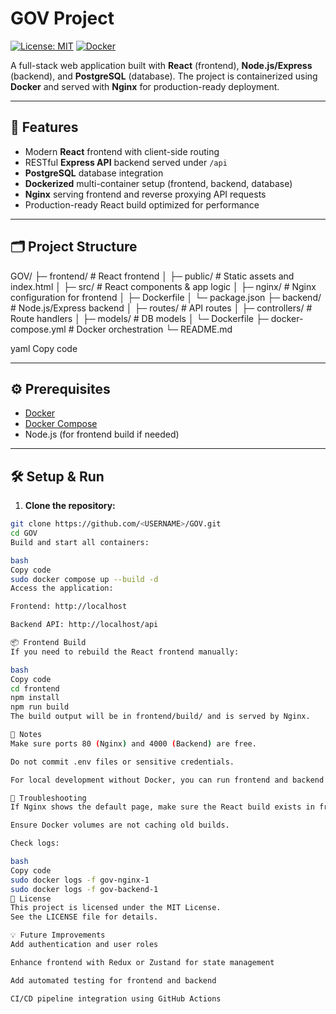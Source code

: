 # GOV Project

[![License: MIT](https://img.shields.io/badge/License-MIT-yellow.svg)](LICENSE)
[![Docker](https://img.shields.io/badge/Docker-Ready-blue)](https://www.docker.com/)

A full-stack web application built with **React** (frontend), **Node.js/Express** (backend), and **PostgreSQL** (database). The project is containerized using **Docker** and served with **Nginx** for production-ready deployment.

---

## 🚀 Features

- Modern **React** frontend with client-side routing
- RESTful **Express API** backend served under `/api`
- **PostgreSQL** database integration
- **Dockerized** multi-container setup (frontend, backend, database)
- **Nginx** serving frontend and reverse proxying API requests
- Production-ready React build optimized for performance

---

## 🗂 Project Structure

GOV/
├─ frontend/ # React frontend
│ ├─ public/ # Static assets and index.html
│ ├─ src/ # React components & app logic
│ ├─ nginx/ # Nginx configuration for frontend
│ ├─ Dockerfile
│ └─ package.json
├─ backend/ # Node.js/Express backend
│ ├─ routes/ # API routes
│ ├─ controllers/ # Route handlers
│ ├─ models/ # DB models
│ └─ Dockerfile
├─ docker-compose.yml # Docker orchestration
└─ README.md

yaml
Copy code

---

## ⚙️ Prerequisites

- [Docker](https://www.docker.com/get-started)
- [Docker Compose](https://docs.docker.com/compose/install/)
- Node.js (for frontend build if needed)

---

## 🛠 Setup & Run

1. **Clone the repository:**

```bash
git clone https://github.com/<USERNAME>/GOV.git
cd GOV
Build and start all containers:

bash
Copy code
sudo docker compose up --build -d
Access the application:

Frontend: http://localhost

Backend API: http://localhost/api

📦 Frontend Build
If you need to rebuild the React frontend manually:

bash
Copy code
cd frontend
npm install
npm run build
The build output will be in frontend/build/ and is served by Nginx.

📝 Notes
Make sure ports 80 (Nginx) and 4000 (Backend) are free.

Do not commit .env files or sensitive credentials.

For local development without Docker, you can run frontend and backend separately with Node.js and npm.

🔧 Troubleshooting
If Nginx shows the default page, make sure the React build exists in frontend/build.

Ensure Docker volumes are not caching old builds.

Check logs:

bash
Copy code
sudo docker logs -f gov-nginx-1
sudo docker logs -f gov-backend-1
📜 License
This project is licensed under the MIT License.
See the LICENSE file for details.

💡 Future Improvements
Add authentication and user roles

Enhance frontend with Redux or Zustand for state management

Add automated testing for frontend and backend

CI/CD pipeline integration using GitHub Actions
